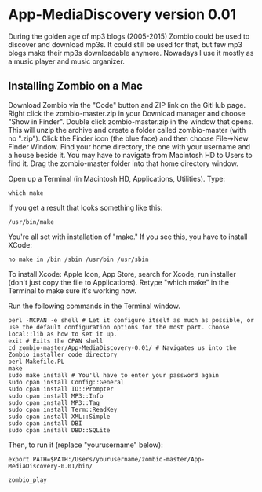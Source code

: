 # App-MediaDiscovery version 0.01

During the golden age of mp3 blogs (2005-2015) Zombio could be used to discover and download mp3s. It could still be used for that, but few mp3 blogs make their mp3s downloadable anymore. Nowadays I use it mostly as a music player and music organizer.

## Installing Zombio on a Mac

Download Zombio via the "Code" button and ZIP link on the GitHub page. Right click the zombio-master.zip in your Download manager and choose "Show in Finder". Double click zombio-master.zip in the window that opens. This will unzip the archive and create a folder called zombio-master (with no ".zip"). Click the Finder icon (the blue face) and then choose File->New Finder Window. Find your home directory, the one with your username and a house beside it. You may have to navigate from Macintosh HD to Users to find it. Drag the zombio-master folder into that home directory window.

Open up a Terminal (in Macintosh HD, Applications, Utilities). Type:

```
which make
````

If you get a result that looks something like this:

```
/usr/bin/make
```

You're all set with installation of "make." If you see this, you have to install XCode:

```
no make in /bin /sbin /usr/bin /usr/sbin
```

To install Xcode: Apple Icon, App Store, search for Xcode, run installer (don't just copy the file to Applications). Retype "which make" in the Terminal to make sure it's working now.

Run the following commands in the Terminal window.


```
perl -MCPAN -e shell # Let it configure itself as much as possible, or use the default configuration options for the most part. Choose local::lib as how to set it up.
exit # Exits the CPAN shell
cd zombio-master/App-MediaDiscovery-0.01/ # Navigates us into the Zombio installer code directory
perl Makefile.PL
make
sudo make install # You'll have to enter your password again
sudo cpan install Config::General
sudo cpan install IO::Prompter
sudo cpan install MP3::Info
sudo cpan install MP3::Tag
sudo cpan install Term::ReadKey
sudo cpan install XML::Simple
sudo cpan install DBI
sudo cpan install DBD::SQLite
```

Then, to run it (replace "yourusername" below):


```
export PATH=$PATH:/Users/yourusername/zombio-master/App-MediaDiscovery-0.01/bin/ 

zombio_play
```
